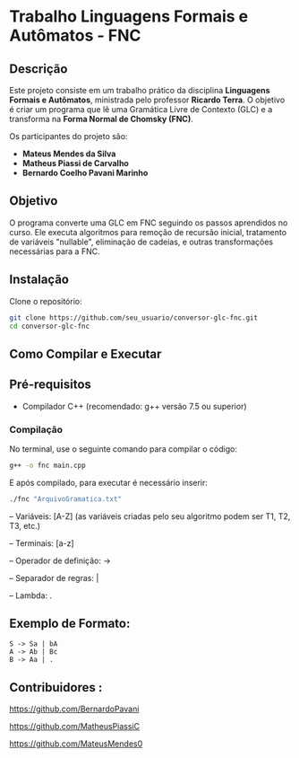 # Trabalho Linguagens Formais e Autômatos - FNC

## Descrição

Este projeto consiste em um trabalho prático da disciplina **Linguagens Formais e Autômatos**, ministrada pelo professor **Ricardo Terra**. O objetivo é criar um programa que lê uma Gramática Livre de Contexto (GLC) e a transforma na **Forma Normal de Chomsky (FNC)**.

Os participantes do projeto são:
- **Mateus Mendes da Silva**
- **Matheus Piassi de Carvalho**
- **Bernardo Coelho Pavani Marinho**

## Objetivo

O programa converte uma GLC em FNC seguindo os passos aprendidos no curso. Ele executa algoritmos para remoção de recursão inicial, tratamento de variáveis "nullable", eliminação de cadeias, e outras transformações necessárias para a FNC.

## Instalação

Clone o repositório:
```bash
git clone https://github.com/seu_usuario/conversor-glc-fnc.git
cd conversor-glc-fnc
```

## Como Compilar e Executar

## Pré-requisitos

- Compilador C++ (recomendado: g++ versão 7.5 ou superior)

### Compilação

No terminal, use o seguinte comando para compilar o código:

```bash
g++ -o fnc main.cpp
```

E após compilado, para executar é necessário inserir:

```bash
./fnc "ArquivoGramatica.txt"
```

– Variáveis: [A-Z] (as variáveis criadas pelo seu algoritmo podem ser T1, T2, T3, etc.)

– Terminais: [a-z]

– Operador de definição: ->

– Separador de regras: |

– Lambda: .



## Exemplo de Formato:

```plaintext
S -> Sa | bA
A -> Ab | Bc
B -> Aa | .
```
 
 ## Contribuidores : 

https://github.com/BernardoPavani

https://github.com/MatheusPiassiC

https://github.com/MateusMendes0
